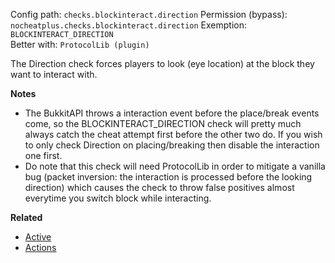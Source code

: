 Config path: `checks.blockinteract.direction`
Permission (bypass): `nocheatplus.checks.blockinteract.direction`
Exemption: `BLOCKINTERACT_DIRECTION`                                                           
Better with: `ProtocolLib (plugin)`  

The Direction check forces players to look (eye location) at the block they want to interact with.

**Notes**
* The BukkitAPI throws a interaction event before the place/break events come, so the BLOCKINTERACT_DIRECTION check will pretty much always catch the cheat attempt first before the other two do. If you wish to only check Direction on placing/breaking then disable the interaction one first.
* Do note that this check will need ProtocolLib in order to mitigate a vanilla bug (packet inversion: the interaction is processed before the looking direction) which causes the check to throw false positives almost everytime you switch block while interacting.

**Related**  
* [Active](https://github.com/Updated-NoCheatPlus/Docs/blob/master/Settings/General.md#active)
* [Actions](https://github.com/Updated-NoCheatPlus/Docs/blob/master/Settings/General.md#actions)
